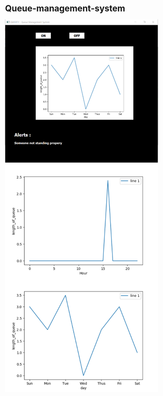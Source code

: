# Queue-management-system

<img src="Interface.png"
     alt="GUI"
     style="float: left; margin-right: 10px;" />


<img src="hour_Graph.png"
     alt="Hour Graph"
     style="float: left; margin-right: 10px;" />     


<img src="day_Graph.png"
     alt="Day Graph"
     style="float: left; margin-right: 10px;" />          